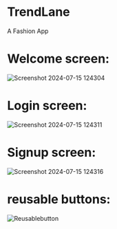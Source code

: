 # TrendLane
 A Fashion App
 # Welcome screen:
![Screenshot 2024-07-15 124304](https://github.com/user-attachments/assets/aff6e465-724b-4f76-8901-62b0c07c5a1d)
# Login screen:
![Screenshot 2024-07-15 124311](https://github.com/user-attachments/assets/1ec884c4-0d45-4020-825e-801b60b547b7)
# Signup screen:
![Screenshot 2024-07-15 124316](https://github.com/user-attachments/assets/719f5557-096d-4fa2-b31b-ad43ac85c759)
# reusable buttons:
![Reusablebutton](https://github.com/user-attachments/assets/9958b6a1-8646-4385-979d-cbd6815356e9)


